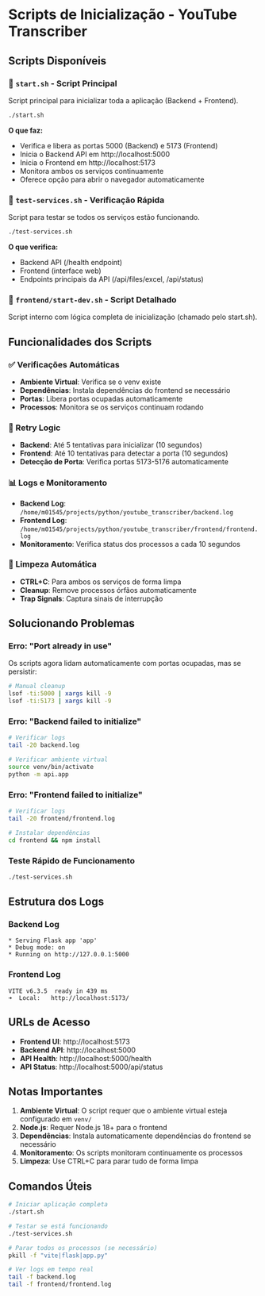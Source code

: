 # Scripts de Inicialização - YouTube Transcriber

## Scripts Disponíveis

### 🚀 `start.sh` - Script Principal
Script principal para inicializar toda a aplicação (Backend + Frontend).

```bash
./start.sh
```

**O que faz:**
- Verifica e libera as portas 5000 (Backend) e 5173 (Frontend)
- Inicia o Backend API em http://localhost:5000
- Inicia o Frontend em http://localhost:5173
- Monitora ambos os serviços continuamente
- Oferece opção para abrir o navegador automaticamente

### 🧪 `test-services.sh` - Verificação Rápida
Script para testar se todos os serviços estão funcionando.

```bash
./test-services.sh
```

**O que verifica:**
- Backend API (/health endpoint)
- Frontend (interface web)
- Endpoints principais da API (/api/files/excel, /api/status)

### 📂 `frontend/start-dev.sh` - Script Detalhado
Script interno com lógica completa de inicialização (chamado pelo start.sh).

## Funcionalidades dos Scripts

### ✅ Verificações Automáticas
- **Ambiente Virtual**: Verifica se o venv existe
- **Dependências**: Instala dependências do frontend se necessário
- **Portas**: Libera portas ocupadas automaticamente
- **Processos**: Monitora se os serviços continuam rodando

### 🔄 Retry Logic
- **Backend**: Até 5 tentativas para inicializar (10 segundos)
- **Frontend**: Até 10 tentativas para detectar a porta (10 segundos)
- **Detecção de Porta**: Verifica portas 5173-5176 automaticamente

### 📊 Logs e Monitoramento
- **Backend Log**: `/home/m01545/projects/python/youtube_transcriber/backend.log`
- **Frontend Log**: `/home/m01545/projects/python/youtube_transcriber/frontend/frontend.log`
- **Monitoramento**: Verifica status dos processos a cada 10 segundos

### 🛑 Limpeza Automática
- **CTRL+C**: Para ambos os serviços de forma limpa
- **Cleanup**: Remove processos órfãos automaticamente
- **Trap Signals**: Captura sinais de interrupção

## Solucionando Problemas

### Erro: "Port already in use"
Os scripts agora lidam automaticamente com portas ocupadas, mas se persistir:
```bash
# Manual cleanup
lsof -ti:5000 | xargs kill -9
lsof -ti:5173 | xargs kill -9
```

### Erro: "Backend failed to initialize"
```bash
# Verificar logs
tail -20 backend.log

# Verificar ambiente virtual
source venv/bin/activate
python -m api.app
```

### Erro: "Frontend failed to initialize"
```bash
# Verificar logs
tail -20 frontend/frontend.log

# Instalar dependências
cd frontend && npm install
```

### Teste Rápido de Funcionamento
```bash
./test-services.sh
```

## Estrutura dos Logs

### Backend Log
```
* Serving Flask app 'app'
* Debug mode: on
* Running on http://127.0.0.1:5000
```

### Frontend Log
```
VITE v6.3.5  ready in 439 ms
➜  Local:   http://localhost:5173/
```

## URLs de Acesso

- **Frontend UI**: http://localhost:5173
- **Backend API**: http://localhost:5000
- **API Health**: http://localhost:5000/health
- **API Status**: http://localhost:5000/api/status

## Notas Importantes

1. **Ambiente Virtual**: O script requer que o ambiente virtual esteja configurado em `venv/`
2. **Node.js**: Requer Node.js 18+ para o frontend
3. **Dependências**: Instala automaticamente dependências do frontend se necessário
4. **Monitoramento**: Os scripts monitoram continuamente os processos
5. **Limpeza**: Use CTRL+C para parar tudo de forma limpa

## Comandos Úteis

```bash
# Iniciar aplicação completa
./start.sh

# Testar se está funcionando
./test-services.sh

# Parar todos os processos (se necessário)
pkill -f "vite|flask|app.py"

# Ver logs em tempo real
tail -f backend.log
tail -f frontend/frontend.log
```
